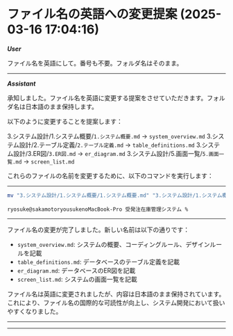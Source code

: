 <!-- Generated by SpecStory -->

# ファイル名の英語への変更提案 (2025-03-16 17:04:16)

_**User**_

ファイル名を英語にして。番号も不要。フォルダ名はそのまま。

---

_**Assistant**_

承知しました。ファイル名を英語に変更する提案をさせていただきます。フォルダ名は日本語のまま保持します。

以下のように変更することを提案します：

3.システム設計/1.システム概要/`1.システム概要.md` → `system_overview.md`
3.システム設計/2.テーブル定義/`2.テーブル定義.md` → `table_definitions.md`
3.システム設計/3.ER図/`3.ER図.md` → `er_diagram.md`
3.システム設計/5.画面一覧/`5.画面一覧.md` → `screen_list.md`

これらのファイルの名前を変更するために、以下のコマンドを実行します：

---

```bash
mv "3.システム設計/1.システム概要/1.システム概要.md" "3.システム設計/1.システム概要/system_overview.md" && mv "3.システム設計/2.テーブル定義/2.テーブル定義.md" "3.システム設計/2.テーブル定義/table_definitions.md" && mv "3.システム設計/3.ER図/3.ER図.md" "3.システム設計/3.ER図/er_diagram.md" && mv "3.システム設計/5.画面一覧/5.画面一覧.md" "3.システム設計/5.画面一覧/screen_list.md"
```

```
ryosuke@sakamotoryousukenoMacBook-Pro 受発注在庫管理システム % 

```

---

ファイル名の変更が完了しました。新しい名前は以下の通りです：

- `system_overview.md`: システムの概要、コーディングルール、デザインルールを記載
- `table_definitions.md`: データベースのテーブル定義を記載
- `er_diagram.md`: データベースのER図を記載
- `screen_list.md`: システムの画面一覧を記載

ファイル名は英語に変更されましたが、内容は日本語のまま保持されています。これにより、ファイル名の国際的な可読性が向上し、システム開発において扱いやすくなりました。

---



---

